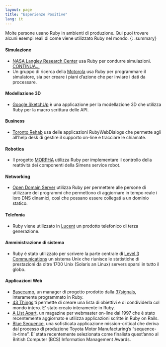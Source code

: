 ```yaml
---
layout: page
title: "Esperienze Positive"
lang: it
---
```


Molte persone usano Ruby in ambienti di produzione. Qui puoi trovare
alcuni esempi reali di come viene utilizzato Ruby nel mondo.
{: .summary}

#### Simulazione

* [NASA Langley Research Center][1] usa Ruby per condurre simulazioni.
  [CONTINUA…][2]
* Un gruppo di ricerca della [Motorola][3] usa Ruby per programmare il
  simulatore, sia per creare i piani d’azione che per inviare i dati da
  processare.

#### Modellazione 3D

* [Google SketchUp][4] è una applicazione per la modellazione 3D che
  utilizza Ruby per la macro scrittura delle API.

#### Business

* [Toronto Rehab][5] usa delle applicazioni RubyWebDialogs che permette
  agli all’help desk di gestire il supporto on-line e tracciare le
  chiamate.

#### Robotica

* Il progetto [MORPHA][6] utilizza Ruby per implementare il controllo
  della reattività dei componenti della Simens service robot.

#### Networking

* [Open Domain Server][7] utilizza Ruby per permettere alle persone di
  utilizzare dei programmi che permettono di aggiornare in tempo reale i
  loro DNS dinamici, così che possano essere collegati a un dominio
  statico.

#### Telefonia

* Ruby viene utilizzato in [Lucent][8] un prodotto telefonico di terza
  generazione.

#### Amministrazione di sistema

* Ruby è stato utilizzato per scrivere la parte centrale di [Level 3
  Communications][9] un sistema Unix che riunisce le statistiche di
  prestazioni da oltre 1700 Unix (Solaris an Linux) servers sparsi in
  tutto il globo.

#### Applicazioni Web

* [Basecamp][10], un manager di progetto prodotto dalla [37signals][11],
  interamente programmato in Ruby.
* [43 Things][12] ti permette di creare una lista di obiettivi e di
  condividerla col mondo intero. E’ stato creato interamente in Ruby.
* [A List Apart][13], un magazine per webmaster on-line dal 1997 che è
  stato recentemente aggiornato e utilizza applicazioni scritte in Ruby
  on Rails.
* [Blue Sequence][14], una sofisticata applicazione mission-critical che
  deriva dal processo di produzione Toyota Motor Manufacturing’s
  “sequence-in-time”. E’ stata recentemente selezionata come finalista
  quest’anno al British Computer (BCS) Information Management Awards.



[1]: http://www.larc.nasa.gov/
[2]: http://www-106.ibm.com/developerworks/linux/library/l-oslab/
[3]: http://www.motorola.com
[4]: http://www.sketchup.com/
[5]: http://www.torontorehab.com
[6]: http://www.morpha.de/php_e/index.php3
[7]: http://ods.org/
[8]: http://www.lucent.com/
[9]: http://www.level3.com/
[10]: http://www.basecamphq.com
[11]: http://www.37signals.com
[12]: http://www.43things.com
[13]: http://www.alistapart.com
[14]: http://www.bluefountain.com/casestudies/bfs-deliver-a-2nd-sequence-production-system-for-toyota/
